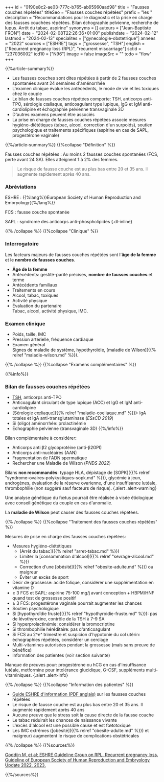 +++
id = "0190e8c2-ae03-777c-b765-ab95960aad98"
title = "Fausses couches répétées"
titleSeo = "Fausses couches répétées"
prefix = "les "
description = "Recommandations pour le diagnostic et la prise en charge des fausses couchées répétées. Bilan échographie pelvienne, recherche de lupus. Arrêt du tabac, aspirine"
synonyms = []
auteurs = ["Jean-Baptiste FRON"]
date = "2024-02-08T22:26:36+01:00"
publishdate = "2024-02-12"
lastmod = "2024-02-13"
specialites = ["gynecologie-obstetrique"]
annees = "2022"
sources = ["ESHRE"]
tags = ["grossesse", "TSH"]
english = ["Recurrent pregnancy loss (RPL)", "recurrent miscarriage"]
sctid = "237036002"
icd10 = ["N96"]
image = false
imageSrc = ""
todo = "flow"
+++

{{%article-summary%}}

- Les fausses couches sont dites répétées à partir de 2 fausses couches spontanées avant 24 semaines d'aménorrhée
- L'examen clinique évalue les antécédents, le mode de vie et les toxiques chez le couple
- Le bilan de fausses couches répétées comporte: TSH, anticorps anti-TPO, sérologie cœliaque, anticoagulant type lupique, IgG et IgM anti-cardiolipine et échographie pelvienne transvaginale 3D
- D'autres examens peuvent être associés
- La prise en charge de fausses couches répétées associe mesures hygiéno-diététiques (tabac, alcool, correction d'un surpoids), soutien psychologique et traitements spécifiques (aspirine en cas de SAPL, progestérone vaginale)

{{%/article-summary%}}
{{%collapse "Définition" %}}

Fausses couches répétées
: Au moins 2 fausses couches spontanées (FCS, perte avant 24 SA). Elles atteignent 1 à 2% des femmes.

> Le risque de fausse couche est au plus bas entre 20 et 35 ans. Il augmente rapidement après 40 ans.

### Abréviations

ESHRE
: {{%lang%}}European Society of Human Reproduction and Embryology{{%/lang%}}

FCS
: fausse couche spontanée

SAPL
: syndrome des anticorps anti-phospholipides
{.dl-inline}

{{% /collapse %}}
{{%collapse "Clinique" %}}

### Interrogatoire

Les facteurs majeurs de fausses couches répétées sont l'**âge de la femme** et le **nombre de fausses couches**.

- **Âge de la femme**
- Antécédents: gestité-parité précises, **nombre de fausses couches** et terme
- Antécédents familiaux
- Traitements en cours
- Alcool, tabac, toxiques
- Activité physique
- Évaluation du partenaire  
  Tabac, alcool, activité physique, IMC.

### Examen clinique

- Poids, taille, IMC
- Pression artérielle, fréquence cardiaque
- Examen général  
  Signes de maladie de système, hypothyroïdie, [maladie de Wilson]({{% relref "maladie-wilson.md" %}}).

{{% /collapse %}}
{{%collapse "Examens complémentaires" %}}

{{%info%}}

### Bilan de fausses couches répétées

- [TSH](/tags/tsh/), anticorps anti-TPO
- Anticoagulant circulant de type lupique (ACC) et IgG et IgM anti-cardiolipine
- [Sérologie cœliaque]({{% relref "maladie-coeliaque.md" %}}): IgA totales et IgA anti-transglutaminase (*ESsCD 2019*)
- Si (oligo) aménorrhée: prolactinémie
- Échographie pelvienne (transvaginale 3D)
{{%/info%}}

Bilan complémentaire à considérer:

- Anticorps anti β2 glycoprotéine (anti-β2GPI)
- Anticorps anti-nucléaires (AAN)
- Fragmentation de l'ADN spermatique
- Rechercher une Maladie de Wilson (*PNDS 2022*)

Bilans **non recommandés**: typage HLA, dépistage de [SOPK]({{% relref "syndrome-ovaires-polykystiques-sopk.md" %}}), glycémie à jeun, androgènes, évaluation de la réserve ovarienne, d'une insuffisance lutéale, thrombophilie (non suggéré sauf facteurs de risque).
{.alert .alert-warning}

Une analyse génétique du fœtus pourrait être réalisée à visée étiologique avec conseil génétique du couple en cas d'anomalie.

La **maladie de Wilson** peut causer des fausses couches répétées.

{{% /collapse %}}
{{%collapse "Traitement des fausses couches répétées" %}}

Mesures de prise en charge des fausses couches répétées:

- Mesures hygiéno-diététiques
  - [Arrêt du tabac]({{% relref "arret-tabac.md" %}})
  - Limiter la [consommation d'alcool]({{% relref "sevrage-alcool.md" %}})
  - Correction d'une [obésité]({{% relref "obesite-adulte.md" %}}) ou maigreur
  - Éviter un excès de sport
- Désir de grossesse: acide folique, considérer une supplémentation en vitamine D
- ≥ 3 FCS et SAPL: aspirine 75-100 mg/j avant conception + HBPM/HNF quand test de grossesse positif
- ≥ 3 FCS: progestérone vaginale pourrait augmenter les chances
- Soutien psychologique
- Si [hypothyroïdie fruste]({{% relref "hypothyroidie-fruste.md" %}}): pas de lévothyroxine, contrôle de la TSH à 7-9 SA
- Si hyperprolactinémie: considérer la bromocriptine
- Si thrombophilie héréditaire: pas d'anticoagulant
- Si FCS au 2^e^ trimestre et suspicion d'hypotonie du col utérin: échographies répétées, considérer un cerclage
- Multi-vitamines autorisées pendant la grossesse (mais sans preuve de bénéfice)
- Information des patientes (voir section suivante)

Manque de preuves pour: progestérone ou hCG en cas d'insuffisance lutéale, metformine pour intolérance glucidique, G-CSF, suppléments multi-vitaminiques.
{.alert .alert-info}

{{% /collapse %}}
{{%collapse "Information des patientes" %}}

- [Guide ESHRE d'information (PDF anglais)](https://www.eshre.eu/-/media/sitecore-files/Guidelines/Recurrent-pregnancy-loss/2022/ESHRE-RPL-patient-Guideline_Update-2022_Final-Version-January-2023.pdf) sur les fausses couches répétées
- Le risque de fausse couche est au plus bas entre 20 et 35 ans. Il augmente rapidement après 40 ans
- Aucune preuve que le stress soit la cause directe de la fausse couche
- Le tabac réduirait les chances de naissance vivante
- L'excès d'alcool est une possible cause et est fœtotoxique
- Les IMC extrêmes ([obésité]({{% relref "obesite-adulte.md" %}}) et maigreur) augmentent le risque de complications obstétricales

{{% /collapse %}}
{{%sources%}}

[Goddijn M, et al; ESHRE Guideline Group on RPL. Recurrent pregnancy loss. Guideline of European Society of Human Reproduction and Embryology Update 2022. 2023.](https://www.eshre.eu/Guidelines-and-Legal/Guidelines/Recurrent-pregnancy-loss)

{{%/sources%}}
